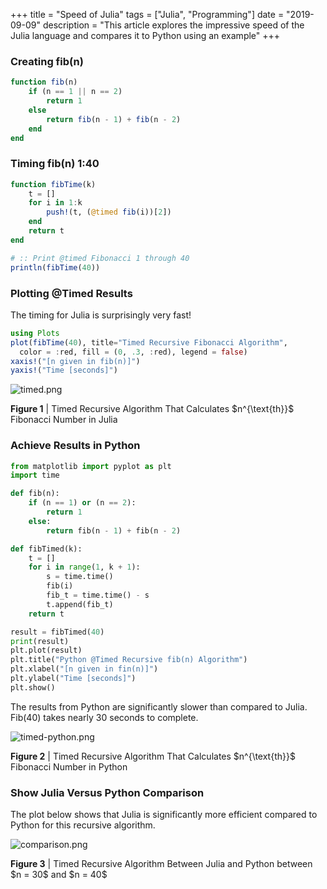 +++
title = "Speed of Julia"
tags = ["Julia", "Programming"]
date = "2019-09-09"
description = "This article explores the impressive speed of the Julia language and compares it to Python using an example"
+++

### Creating fib(n)

```julia
function fib(n)
    if (n == 1 || n == 2)
        return 1
    else
        return fib(n - 1) + fib(n - 2)
    end
end
```

### Timing fib(n) 1:40
```julia
function fibTime(k)
    t = []
    for i in 1:k
        push!(t, (@timed fib(i))[2])
    end
    return t
end

# :: Print @timed Fibonacci 1 through 40
println(fibTime(40))
```

### Plotting @Timed Results

The timing for Julia is surprisingly very fast!
```julia
using Plots
plot(fibTime(40), title="Timed Recursive Fibonacci Algorithm", 
  color = :red, fill = (0, .3, :red), legend = false)
xaxis!("[n given in fib(n)]")
yaxis!("Time [seconds]")
```

![timed.png](/images/julia-speed/timed.png)

<div class='centered-text'><b>Figure 1</b> | Timed Recursive Algorithm That Calculates $n^{\text{th}}$ Fibonacci Number in Julia</div>

### Achieve Results in Python

```python
from matplotlib import pyplot as plt
import time

def fib(n):
    if (n == 1) or (n == 2):
        return 1
    else:
        return fib(n - 1) + fib(n - 2)

def fibTimed(k):
    t = []
    for i in range(1, k + 1):
        s = time.time()
        fib(i)
        fib_t = time.time() - s
        t.append(fib_t)
    return t

result = fibTimed(40)
print(result)
plt.plot(result)
plt.title("Python @Timed Recursive fib(n) Algorithm")
plt.xlabel("[n given in fin(n)]")
plt.ylabel("Time [seconds]")
plt.show()
```

The results from Python are significantly slower than compared to Julia. $\text{Fib}(40)$ takes nearly $30$ seconds to complete.

![timed-python.png](/images/julia-speed/timed-python.png)

<div class="centered-text">
     <b> Figure 2</b> | Timed Recursive Algorithm That Calculates $n^{\text{th}}$ Fibonacci Number in Python
</div>

### Show Julia Versus Python Comparison

The plot below shows that Julia is significantly more efficient compared to Python for this recursive algorithm.

![comparison.png](/images/julia-speed/comparison.png)

<div class="centered-text">
    <b>Figure 3</b> | Timed Recursive Algorithm Between Julia and Python between $n = 30$ and $n = 40$
</div>
